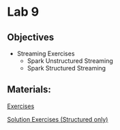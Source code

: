 # Lab 9

## Objectives
+ Streaming Exercises
  + Spark Unstructured Streaming
  + Spark Structured Streaming
    
## Materials:

[Exercises](https://github.com/smduarte/spbd-2425/blob/main/docs/labs/lab9/SPBD_Labs_spark4_exercise.ipynb)

[Solution Exercises (Structured only)](https://github.com/smduarte/spbd-2425/blob/main/docs/labs/lab9/SPBD_Labs_spark4_exercise_sol.ipynb)

